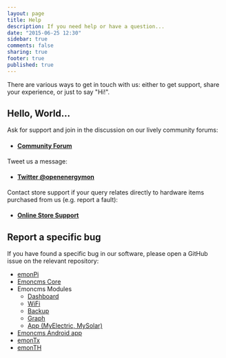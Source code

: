 ```yaml
---
layout: page
title: Help
description: If you need help or have a question...
date: "2015-06-25 12:30"
sidebar: true
comments: false
sharing: true
footer: true
published: true
---
```


There are various ways to get in touch with us: either to get support, share your experience, or just to say "Hi!".

## Hello, World...

Ask for support and join in the discussion on our lively community forums:

- #### [Community Forum](http://community.openenergymonitor.org)


Tweet us a message:


- #### [Twitter @openenergymon](http://twitter.com/openenergymon)


Contact store support if your query relates directly to hardware items purchased from us (e.g. report a fault):

- #### [Online Store Support](https://shop.openenergymonitor.com/support/)

## Report a specific bug

If you have found a specific bug in our software, please open a GitHub issue on the relevant repository:

- [emonPi](https://github.com/openenergymonitor/emonpi/)
- [Emoncms Core](http://github.com/emoncms/emoncms)
- Emoncms Modules
  - [Dashboard](http://github.com/emoncms/dashboard)
  - [WiFi](http://github.com/emoncms/wifi)
  - [Backup](http://github.com/emoncms/backup)
  - [Graph](http://github.com/emoncms/graph)
  - [App (MyElectric, MySolar)](http://github.com/emoncms/app)
- [Emoncms Android app](https://github.com/emoncms/AndroidApp)
- [emonTx](https://github.com/openenergymonitor/emonTxFirmware/tree/master/emonTxV3)
- [emonTH](https://github.com/openenergymonitor/emonth)
